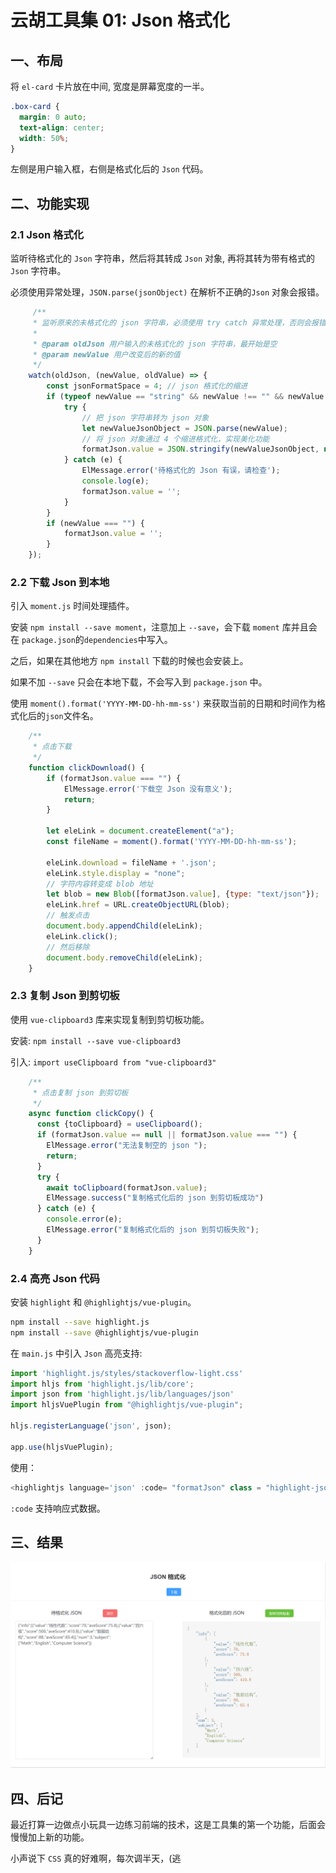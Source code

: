 # 云胡工具集 01: Json 格式化

## 一、布局
将 `el-card` 卡片放在中间, 宽度是屏幕宽度的一半。

```css
.box-card {
  margin: 0 auto;
  text-align: center;  
  width: 50%;
}
```

左侧是用户输入框，右侧是格式化后的 `Json` 代码。

## 二、功能实现

### 2.1 Json 格式化

监听待格式化的 `Json` 字符串，然后将其转成 `Json` 对象, 再将其转为带有格式的 `Json` 字符串。

必须使用异常处理，`JSON.parse(jsonObject)` 在解析不正确的`Json` 对象会报错。
```javascript
     /**
     * 监听原来的未格式化的 json 字符串，必须使用 try catch 异常处理，否则会报错
     *
     * @param oldJson 用户输入的未格式化的 json 字符串，最开始是空
     * @param newValue 用户改变后的新的值
     */
    watch(oldJson, (newValue, oldValue) => {
        const jsonFormatSpace = 4; // json 格式化的缩进
        if (typeof newValue == "string" && newValue !== "" && newValue != null) {
            try {
                // 把 json 字符串转为 json 对象
                let newValueJsonObject = JSON.parse(newValue);
                // 将 json 对象通过 4 个缩进格式化，实现美化功能
                formatJson.value = JSON.stringify(newValueJsonObject, null, jsonFormatSpace);
            } catch (e) {
                ElMessage.error('待格式化的 Json 有误，请检查');
                console.log(e);
                formatJson.value = '';
            }
        }
        if (newValue === "") {
            formatJson.value = '';
        }
    });
```
### 2.2 下载 Json 到本地

引入 `moment.js` 时间处理插件。

安装 `npm install --save moment`，注意加上 `--save`，会下载 `moment` 库并且会在 `package.json`的`dependencies`中写入。

之后，如果在其他地方 `npm install` 下载的时候也会安装上。

如果不加 `--save` 只会在本地下载，不会写入到 `package.json` 中。

使用 `moment().format('YYYY-MM-DD-hh-mm-ss')` 来获取当前的日期和时间作为格式化后的`json`文件名。

```javascript
    /**
     * 点击下载
     */
    function clickDownload() {
        if (formatJson.value === "") {
            ElMessage.error('下载空 Json 没有意义');
            return;
        }
    
        let eleLink = document.createElement("a");
        const fileName = moment().format('YYYY-MM-DD-hh-mm-ss');
    
        eleLink.download = fileName + '.json';
        eleLink.style.display = "none";
        // 字符内容转变成 blob 地址
        let blob = new Blob([formatJson.value], {type: "text/json"});
        eleLink.href = URL.createObjectURL(blob);
        // 触发点击
        document.body.appendChild(eleLink);
        eleLink.click();
        // 然后移除
        document.body.removeChild(eleLink);
    }
```
### 2.3 复制 Json 到剪切板

使用 `vue-clipboard3` 库来实现复制到剪切板功能。

安装: `npm install --save vue-clipboard3`

引入: `import useClipboard from "vue-clipboard3"`

```javascript
    /**
     * 点击复制 json 到剪切板
     */
    async function clickCopy() {
      const {toClipboard} = useClipboard();
      if (formatJson.value == null || formatJson.value === "") {
        ElMessage.error("无法复制空的 json ");
        return;
      }
      try {
        await toClipboard(formatJson.value);
        ElMessage.success("复制格式化后的 json 到剪切板成功")
      } catch (e) {
        console.error(e);
        ElMessage.error("复制格式化后的 json 到剪切板失败");
      }
    }
```
### 2.4 高亮 Json 代码

安装 `highlight` 和 `@highlightjs/vue-plugin`。 

```bash
npm install --save highlight.js
npm install --save @highlightjs/vue-plugin
```

在 `main.js` 中引入 `Json` 高亮支持:
```js
import 'highlight.js/styles/stackoverflow-light.css'
import hljs from 'highlight.js/lib/core';
import json from 'highlight.js/lib/languages/json'
import hljsVuePlugin from "@highlightjs/vue-plugin";

hljs.registerLanguage('json', json);

app.use(hljsVuePlugin);
```

使用：
```js
<highlightjs language='json' :code= "formatJson" class = "highlight-json"/>
```

`:code` 支持响应式数据。

## 三、结果
![img.png](./assets/img.png)

## 四、后记
最近打算一边做点小玩具一边练习前端的技术，这是工具集的第一个功能，后面会慢慢加上新的功能。


小声说下 `CSS` 真的好难啊，每次调半天，(逃